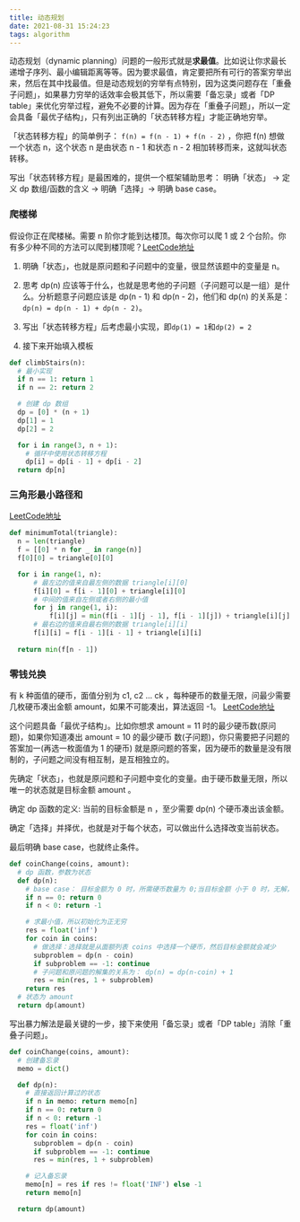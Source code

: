 ```yaml
---
title: 动态规划
date: 2021-08-31 15:24:23
tags: algorithm
---
```


动态规划（dynamic planning）问题的一般形式就是**求最值**。比如说让你求最⻓递增子序列、最小编辑距离等等。因为要求最值，肯定要把所有可行的答案穷举出来，然后在其中找最值。但是动态规划的穷举有点特别，因为这类问题存在「重叠子问题」，如果暴力穷举的话效率会极其低下，所以需要「备忘录」或者「DP table」来优化穷举过程，避免不必要的计算。因为存在「重叠子问题」，所以一定会具备「最优子结构」，只有列出正确的「状态转移方程」才能正确地穷举。

「状态转移方程」的简单例子： `f(n) = f(n - 1) + f(n - 2)` ，你把 f(n) 想做一个状态 n，这个状态 n 是由状态 n - 1 和状态 n - 2 相加转移而来，这就叫状态转移。

写出「状态转移方程」是最困难的，提供一个框架辅助思考：
明确「状态」 -> 定义 dp 数组/函数的含义 -> 明确「选择」-> 明确 base case。

### 爬楼梯

假设你正在爬楼梯。需要 n 阶你才能到达楼顶。每次你可以爬 1 或 2 个台阶。你有多少种不同的方法可以爬到楼顶呢？[LeetCode地址](https://leetcode-cn.com/problems/climbing-stairs/)

1. 明确「状态」，也就是原问题和子问题中的变量，很显然该题中的变量是 n。

2. 思考 dp(n) 应该等于什么，也就是思考他的子问题（子问题可以是一组）是什么。分析题意子问题应该是 dp(n - 1) 和 dp(n - 2)，他们和 dp(n) 的关系是：`dp(n) = dp(n - 1) + dp(n - 2)`。

3. 写出「状态转移方程」后考虑最小实现，即`dp(1) = 1`和`dp(2) = 2`

4. 接下来开始填入模板

```python
def climbStairs(n):
  # 最小实现
  if n == 1: return 1
  if n == 2: return 2

  # 创建 dp 数组
  dp = [0] * (n + 1)
  dp[1] = 1
  dp[2] = 2

  for i in range(3, n + 1):
    # 循环中使用状态转移方程
    dp[i] = dp[i - 1] + dp[i - 2]
  return dp[n]
```

<!-- more -->

### 三角形最小路径和

[LeetCode地址](https://leetcode-cn.com/problems/triangle/)

```python
def minimumTotal(triangle):
  n = len(triangle)
  f = [[0] * n for _ in range(n)]
  f[0][0] = triangle[0][0]

  for i in range(1, n):
      # 最左边的值来自最左侧的数据 triangle[i][0]
      f[i][0] = f[i - 1][0] + triangle[i][0]
      # 中间的值来自左侧或者右侧的最小值
      for j in range(1, i):
          f[i][j] = min(f[i - 1][j - 1], f[i - 1][j]) + triangle[i][j]
      # 最右边的值来自最右侧的数据 triangle[i][i]
      f[i][i] = f[i - 1][i - 1] + triangle[i][i]
  
  return min(f[n - 1])
```

### 零钱兑换

有 k 种面值的硬币，面值分别为 c1, c2 ... ck ，每种硬币的数量无限，问最少需要几枚硬币凑出金额 amount，如果不可能凑出，算法返回 -1。
[LeetCode地址](https://leetcode-cn.com/problems/coin-change/)

这个问题具备「最优子结构」。比如你想求 amount = 11 时的最少硬币数(原问题)，如果你知道凑出 amount = 10 的最少硬币 数(子问题)，你只需要把子问题的答案加一(再选一枚面值为 1 的硬币) 就是原问题的答案，因为硬币的数量是没有限制的，子问题之间没有相互制，是互相独立的。

先确定「状态」，也就是原问题和子问题中变化的变量。由于硬币数量无限，所以唯一的状态就是目标金额 amount 。

确定 dp 函数的定义: 当前的目标金额是 n ，至少需要 dp(n) 个硬币凑出该金额。

确定「选择」并择优，也就是对于每个状态，可以做出什么选择改变当前状态。

最后明确 base case，也就终止条件。

```python
def coinChange(coins, amount):
  # dp 函数，参数为状态
  def dp(n): 
    # base case： 目标金额为 0 时，所需硬币数量为 0;当目标金额 小于 0 时，无解，返回 -1
    if n == 0: return 0
    if n < 0: return -1

    # 求最小值，所以初始化为正无穷
    res = float('inf')
    for coin in coins:
      # 做选择：选择就是从面额列表 coins 中选择一个硬币，然后目标金额就会减少
      subproblem = dp(n - coin)
      if subproblem == -1: continue
      # 子问题和原问题的解集的关系为： dp(n) = dp(n-coin) + 1
      res = min(res, 1 + subproblem)
    return res
  # 状态为 amount
  return dp(amount)
```

写出暴力解法是最关键的一步，接下来使用「备忘录」或者「DP table」消除「重叠子问题」。

```python
def coinChange(coins, amount):
  # 创建备忘录
  memo = dict()

  def dp(n):
    # 直接返回计算过的状态
    if n in memo: return memo[n]
    if n == 0: return 0
    if n < 0: return -1
    res = float('inf')
    for coin in coins:
      subproblem = dp(n - coin)
      if subproblem == -1: continue 
      res = min(res, 1 + subproblem)

    # 记入备忘录
    memo[n] = res if res != float('INF') else -1 
    return memo[n]

  return dp(amount)
```
